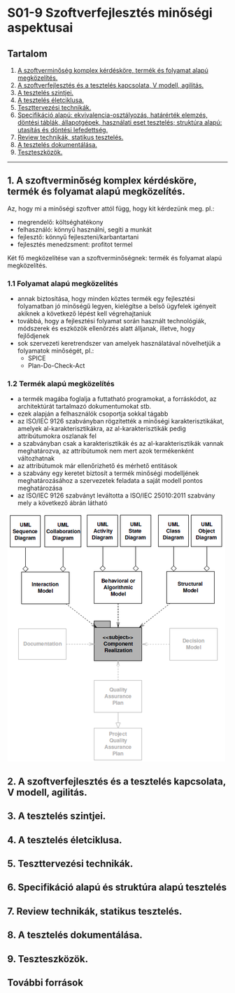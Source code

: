 # S01-9 Szoftverfejlesztés minőségi aspektusai

## Tartalom
1. [A szoftverminőség komplex kérdésköre, termék és folyamat alapú megközelítés.](#chapter01)
2. [A szoftverfejlesztés és a tesztelés kapcsolata, V modell, agilitás.](#chapter02)
3. [A tesztelés szintjei.](#chapter03)
4. [A tesztelés életciklusa.](#chapter04)
5. [Teszttervezési technikák.](#chapter05)
6. [Specifikáció alapú: ekvivalencia-osztályozás, határérték elemzés, döntési táblák, állapotgépek,
használati eset tesztelés; struktúra alapú: utasítás és döntési lefedettség.](#chapter06)
7. [Review technikák, statikus tesztelés.](#chapter07)
8. [A tesztelés dokumentálása.](#chapter08)
9. [Teszteszközök.](#chapter09)

---
## 1. A szoftverminőség komplex kérdésköre, termék és folyamat alapú megközelítés. <a name="chapter01"></a>
Az, hogy mi a minőségi szoftver attól függ, hogy kit kérdezünk meg. pl.:
- megrendelő: költséghatékony
- felhasználó: könnyű használni, segíti a munkát
- fejlesztő: könnyű fejleszteni/karbantartani
- fejlesztés menedzsment: profitot termel

Két fő megközelítése van a szoftverminőségnek: termék és folyamat alapú megközelítés.

### 1.1 Folyamat alapú megközelítés
- annak biztosítása, hogy minden köztes termék egy fejlesztési folyamatban jó minőségű legyen, kielégítse a
belső ügyfelek igényeit akiknek a következő lépést kell végrehajtaniuk
- továbbá, hogy a fejlesztési folyamat során használt technológiák, módszerek és eszközök ellenőrzés alatt álljanak,
illetve, hogy fejlődjenek
- sok szervezeti keretrendszer van amelyek használatával növelhetjük a folyamatok minőségét, pl.:
  - SPICE
  - Plan-Do-Check-Act



### 1.2 Termék alapú megközelítés
- a termék magába foglalja a futtatható programokat, a forráskódot,
az architektúrát tartalmazó dokumentumokat stb.
- ezek alapján a felhasználók csoportja sokkal tágabb
- az ISO/IEC 9126 szabványban rögzítették a minőségi karakterisztikákat, amelyek al-karakterisztikákra, az al-karakterisztikák
pedig attribútumokra oszlanak fel
- a szabványban csak a karakterisztikák és az al-karakterisztikák vannak meghatározva, az attribútumok nem mert azok
termékenként változhatnak
- az attribútumok már ellenőrizhető és mérhető entitások
- a szabvány egy keretet biztosít a termék minőségi modelljének meghatározásához
a szervezetek feladata a saját modell pontos meghatározása
- az ISO/IEC 9126 szabványt leváltotta a ISO/IEC 25010:2011 szabvány mely a következő ábrán látható

![ISO/IEC 25010:2011](img/component_metamodel.png)

## 2. A szoftverfejlesztés és a tesztelés kapcsolata, V modell, agilitás. <a name="chapter02"></a>
## 3. A tesztelés szintjei. <a name="chapter03"></a>
## 4. A tesztelés életciklusa. <a name="chapter04"></a>
## 5. Teszttervezési technikák. <a name="chapter05"></a>
## 6. Specifikáció alapú és struktúra alapú tesztelés <a name="chapter06"></a>
## 7. Review technikák, statikus tesztelés. <a name="chapter07"></a>
## 8. A tesztelés dokumentálása. <a name="chapter08"></a>
## 9. Teszteszközök. <a name="chapter09"></a>

## További források
